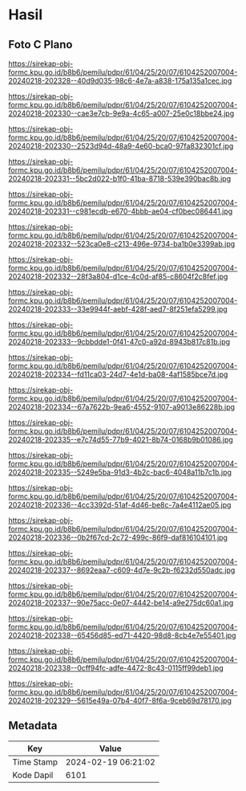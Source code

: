 # Hasil

## Foto C Plano

https://sirekap-obj-formc.kpu.go.id/b8b6/pemilu/pdpr/61/04/25/20/07/6104252007004-20240218-202328--40d9d035-98c6-4e7a-a838-175a135a1cec.jpg

https://sirekap-obj-formc.kpu.go.id/b8b6/pemilu/pdpr/61/04/25/20/07/6104252007004-20240218-202330--cae3e7cb-9e9a-4c65-a007-25e0c18bbe24.jpg

https://sirekap-obj-formc.kpu.go.id/b8b6/pemilu/pdpr/61/04/25/20/07/6104252007004-20240218-202330--2523d94d-48a9-4e60-bca0-97fa832301cf.jpg

https://sirekap-obj-formc.kpu.go.id/b8b6/pemilu/pdpr/61/04/25/20/07/6104252007004-20240218-202331--5bc2d022-b1f0-41ba-8718-539e390bac8b.jpg

https://sirekap-obj-formc.kpu.go.id/b8b6/pemilu/pdpr/61/04/25/20/07/6104252007004-20240218-202331--c981ecdb-e670-4bbb-ae04-cf0bec086441.jpg

https://sirekap-obj-formc.kpu.go.id/b8b6/pemilu/pdpr/61/04/25/20/07/6104252007004-20240218-202332--523ca0e8-c213-496e-9734-ba1b0e3399ab.jpg

https://sirekap-obj-formc.kpu.go.id/b8b6/pemilu/pdpr/61/04/25/20/07/6104252007004-20240218-202332--28f3a804-d1ce-4c0d-af85-c8604f2c8fef.jpg

https://sirekap-obj-formc.kpu.go.id/b8b6/pemilu/pdpr/61/04/25/20/07/6104252007004-20240218-202333--33e9944f-aebf-428f-aed7-8f251efa5299.jpg

https://sirekap-obj-formc.kpu.go.id/b8b6/pemilu/pdpr/61/04/25/20/07/6104252007004-20240218-202333--9cbbdde1-0f41-47c0-a92d-8943b817c81b.jpg

https://sirekap-obj-formc.kpu.go.id/b8b6/pemilu/pdpr/61/04/25/20/07/6104252007004-20240218-202334--fd11ca03-24d7-4e1d-ba08-4af1585bce7d.jpg

https://sirekap-obj-formc.kpu.go.id/b8b6/pemilu/pdpr/61/04/25/20/07/6104252007004-20240218-202334--67a7622b-9ea6-4552-9107-a9013e86228b.jpg

https://sirekap-obj-formc.kpu.go.id/b8b6/pemilu/pdpr/61/04/25/20/07/6104252007004-20240218-202335--e7c74d55-77b9-4021-8b74-0168b9b01086.jpg

https://sirekap-obj-formc.kpu.go.id/b8b6/pemilu/pdpr/61/04/25/20/07/6104252007004-20240218-202335--5249e5ba-91d3-4b2c-bac6-4048a11b7c1b.jpg

https://sirekap-obj-formc.kpu.go.id/b8b6/pemilu/pdpr/61/04/25/20/07/6104252007004-20240218-202336--4cc3392d-51af-4d46-be8c-7a4e4112ae05.jpg

https://sirekap-obj-formc.kpu.go.id/b8b6/pemilu/pdpr/61/04/25/20/07/6104252007004-20240218-202336--0b2f67cd-2c72-499c-86f9-daf816104101.jpg

https://sirekap-obj-formc.kpu.go.id/b8b6/pemilu/pdpr/61/04/25/20/07/6104252007004-20240218-202337--8692eaa7-c609-4d7e-9c2b-f6232d550adc.jpg

https://sirekap-obj-formc.kpu.go.id/b8b6/pemilu/pdpr/61/04/25/20/07/6104252007004-20240218-202337--90e75acc-0e07-4442-be14-a9e275dc60a1.jpg

https://sirekap-obj-formc.kpu.go.id/b8b6/pemilu/pdpr/61/04/25/20/07/6104252007004-20240218-202338--65456d85-ed71-4420-98d8-8cb4e7e55401.jpg

https://sirekap-obj-formc.kpu.go.id/b8b6/pemilu/pdpr/61/04/25/20/07/6104252007004-20240218-202338--0cff94fc-adfe-4472-8c43-0115ff99deb1.jpg

https://sirekap-obj-formc.kpu.go.id/b8b6/pemilu/pdpr/61/04/25/20/07/6104252007004-20240218-202329--5615e49a-07b4-40f7-8f6a-9ceb69d78170.jpg


## Metadata

| Key        | Value               |
| ---------- | ------------------- |
| Time Stamp | 2024-02-19 06:21:02 |
| Kode Dapil | 6101                |



